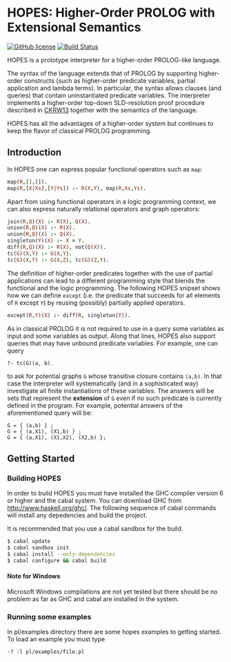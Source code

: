 # HOPES: Higher-Order PROLOG with Extensional Semantics

[![GitHub license](https://img.shields.io/badge/license-GPLv2-blue.svg)](https://raw.githubusercontent.com/acharal/hopes/master/COPYING)
[![Build Status](https://travis-ci.org/acharal/hopes.svg?branch=master)](https://travis-ci.org/acharal/hopes)

HOPES is a prototype interpreter for a higher-order PROLOG-like
language. 

The syntax of the language extends that of PROLOG by
supporting higher-order constructs (such as higher-order predicate
variables, partial application and lambda terms). In particular,
the syntax allows clauses (and queries) that contain uninstantiated
predicate variables. The interpreter implements a higher-order
top-down SLD-resolution proof procedure described in [CKRW13] together
with the semantics of the language. 

HOPES has all the advantages of a 
higher-order system but continues to keep  the flavor of classical 
PROLOG programming.


## Introduction 

In HOPES one can express popular functional operators
such as `map`:
```prolog
map(R,[],[]).
map(R,[X|Xs],[Y|Ys]) :- R(X,Y), map(R,Xs,Ys).
```
Apart from using functional operators in a logic programming context,
we can also express naturally relational operators and graph operators:
```prolog
join(R,Q)(X) :- R(X), Q(X).
union(R,Q)(X) :- R(X).
union(R,Q)(X) :- Q(X).
singleton(Y)(X) :- X = Y.
diff(R,Q)(X) :- R(X), not(Q(X)). 
tc(G)(X,Y) :- G(X,Y).
tc(G)(X,Y) :- G(X,Z), tc(G)(Z,Y).
```

The definition of higher-order predicates together with the use of partial
applications can lead to a different programming style that blends  the 
functional and the logic programming. The following HOPES snipset shows how
we can define `except` (i.e. the predicate that succeeds for all elements of `R` except `Y`) 
by reusing (possibly) partially applied operators.
```prolog
except(R,Y)(X) :- diff(R, singleton(Y)).
```

As in classical PROLOG it is not required to use in a query some variables
as input and some variables as output. Along that lines, HOPES also support
queries that may have unbound predicate variables. For example, one can query
```
?- tc(G)(a, b).
```
to ask for potential graphs `G` whose transitive closure contains `(a,b)`.
In that case the interpreter will systematically (and in a sophisticated way) 
investigate all finite instantiations of these variables. The answers will be
sets that represent the **extension** of `G` even if no such predicate is currently
defined in the program. For example, potential answers of the aforementioned query 
will be:
```
G = { (a,b) } ;
G = { (a,X1), (X1,b) } ;
G = { (a,X1), (X1,X2), (X2,b) };
```

## Getting Started

### Building HOPES

In order to build HOPES you must have installed the GHC compiler
version 6 or higher and the cabal system. You can download GHC from
http://www.haskell.org/ghc/. The following sequence of cabal commands
will install any depedencies and build the project.

It is recommended that you use a cabal sandbox for the build.
```bash
$ cabal update
$ cabal sandbox init
$ cabal install --only-dependencies
$ cabal configure && cabal build
```

#### Note for Windows
Microsoft Windows compilations are not yet tested but there should
be no problem as far as GHC and cabal are installed in the system.

### Running some examples

In pl/examples directory there are some hopes examples to getting
started. To load an example you must type
```
-? :l pl/examples/file.pl
```

[CKRW13]: http://dx.doi.org/10.1145/2499937.2499942 "Extensional Higher-Order Logic Programming, Angelos Charalambidis, Konstantinos Handjopoulos, Panos Rondogiannis, William W. Wadge, ACM Transactions on Computational Logic (TOCL), Volume 14 Issue 3, August 2013  Article No. 21"
